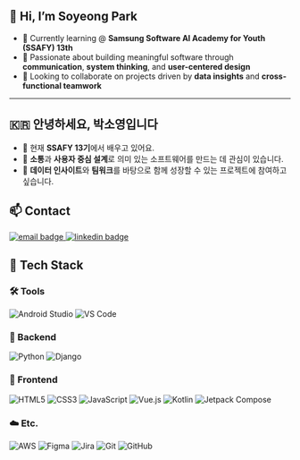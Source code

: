 ## 👋 Hi, I’m Soyeong Park

- 🌱 Currently learning @ **Samsung Software AI Academy for Youth (SSAFY) 13th**  
- 👀 Passionate about building meaningful software through **communication**, **system thinking**, and **user-centered design**  
- 💞️ Looking to collaborate on projects driven by **data insights** and **cross-functional teamwork**

---

## 🇰🇷 안녕하세요, 박소영입니다

- 🌱 현재 **SSAFY 13기**에서 배우고 있어요.  
- 👀 **소통**과 **사용자 중심 설계**로 의미 있는 소프트웨어를 만드는 데 관심이 있습니다.  
- 💞️ **데이터 인사이트**와 **팀워크**를 바탕으로 함께 성장할 수 있는 프로젝트에 참여하고 싶습니다.  




## 📫 Contact

<a href="mailto:cindy0585@naver.com">
  <img src="https://img.shields.io/badge/Email-D14836?style=flat-square&logo=gmail&logoColor=white" alt="email badge"/>
</a>
<a href="https://www.linkedin.com/in/so-yeong-park-462359220/" target="_blank">
  <img src="https://img.shields.io/badge/LinkedIn-Connect-0A66C2?style=flat-square&logo=linkedin&logoColor=white" alt="linkedin badge"/>
</a>



## 🚀 Tech Stack

### 🛠️ Tools
![Android Studio](https://img.shields.io/badge/Android_Studio-3DDC84?style=flat-square&logo=android-studio&logoColor=white)
![VS Code](https://img.shields.io/badge/VS_Code-007ACC?style=flat-square&logo=visual-studio-code&logoColor=white)

### 🧩 Backend
![Python](https://img.shields.io/badge/Python-3776AB?style=flat-square&logo=python&logoColor=white)
![Django](https://img.shields.io/badge/Django-092E20?style=flat-square&logo=django&logoColor=white)

### 🎨 Frontend
![HTML5](https://img.shields.io/badge/HTML5-E34F26?style=flat-square&logo=html5&logoColor=white)
![CSS3](https://img.shields.io/badge/CSS3-1572B6?style=flat-square&logo=css3&logoColor=white)
![JavaScript](https://img.shields.io/badge/JavaScript-F7DF1E?style=flat-square&logo=javascript&logoColor=black)
![Vue.js](https://img.shields.io/badge/Vue.js-4FC08D?style=flat-square&logo=vue.js&logoColor=white)
![Kotlin](https://img.shields.io/badge/Kotlin-7F52FF?style=flat-square&logo=kotlin&logoColor=white)
![Jetpack Compose](https://img.shields.io/badge/Jetpack_Compose-4285F4?style=flat-square&logo=jetpack-compose&logoColor=white)

### ☁️ Etc.
![AWS](https://img.shields.io/badge/AWS-232F3E?style=flat-square&logo=amazon-aws&logoColor=white)
![Figma](https://img.shields.io/badge/Figma-F24E1E?style=flat-square&logo=figma&logoColor=white)
![Jira](https://img.shields.io/badge/Jira-0052CC?style=flat-square&logo=jira&logoColor=white)
![Git](https://img.shields.io/badge/Git-F05032?style=flat-square&logo=git&logoColor=white)
![GitHub](https://img.shields.io/badge/GitHub-181717?style=flat-square&logo=github&logoColor=white)



<!---
cynapse-zip/cynapse-zip is a ✨ special ✨ repository because its `README.md` (this file) appears on your GitHub profile.
You can click the Preview link to take a look at your changes.
--->
